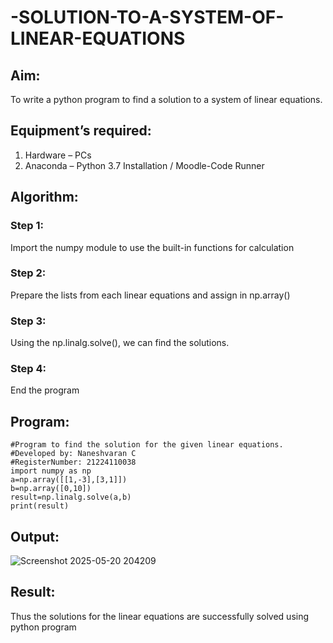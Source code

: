 # -SOLUTION-TO-A-SYSTEM-OF-LINEAR-EQUATIONS
## Aim:
To write a python program to find a solution to a system of linear equations.
## Equipment’s required:
1. 	Hardware – PCs
2. 	Anaconda – Python 3.7 Installation / Moodle-Code Runner
## Algorithm:
### Step 1: 
Import the numpy module to use the built-in functions for calculation
### Step 2: 
Prepare the lists from each linear equations and assign in np.array()
### Step 3: 
Using the np.linalg.solve(), we can find the solutions.
### Step 4: 
End the program
## Program:
```
#Program to find the solution for the given linear equations.
#Developed by: Naneshvaran C
#RegisterNumber: 21224110038
import numpy as np
a=np.array([[1,-3],[3,1]])
b=np.array([0,10])
result=np.linalg.solve(a,b)
print(result)
```
## Output:
![Screenshot 2025-05-20 204209](https://github.com/user-attachments/assets/36f16729-ad03-467a-91d1-e227dd743440)

## Result: 
Thus the solutions for the linear equations are successfully solved using python program

